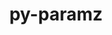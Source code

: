 ---
title: "py-paramz"
layout: cache
categories: [package, v0.18.1]
meta: {"versions": ["0.9.5"], "compilers": ["gcc@=7.5.0"], "oss": ["ubuntu18.04"], "platforms": ["linux"], "targets": ["x86_64"], "stacks": ["e4s", "root"], "num_specs": 1, "num_specs_by_stack": {"root": 1, "e4s": 1}}
spec_details: [{"hash": "gjwasmuonsajbtg5ugpl3u2becdlfesz", "compiler": "gcc@=7.5.0", "versions": ["0.9.5"], "os": "ubuntu18.04", "platform": "linux", "target": "x86_64", "variants": [], "stacks": ["root", "e4s"], "size": "-", "tarball": "https://binaries.spack.io/releases/v0.18.1/build_cache/linux-ubuntu18.04-x86_64/gcc-7.5.0/py-paramz-0.9.5/linux-ubuntu18.04-x86_64-gcc-7.5.0-py-paramz-0.9.5-gjwasmuonsajbtg5ugpl3u2becdlfesz.spack"}]
---